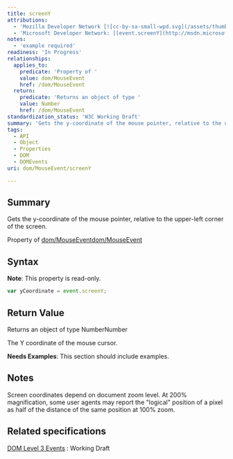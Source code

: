 ```yaml
---
title: screenY
attributions:
  - 'Mozilla Developer Network [![cc-by-sa-small-wpd.svg](/assets/thumb/8/8c/cc-by-sa-small-wpd.svg/120px-cc-by-sa-small-wpd.svg.png)](http://creativecommons.org/licenses/by-sa/3.0/us/): [[event.screenY](https://developer.mozilla.org/en-US/docs/Web/API/event.screenY) Article]'
  - 'Microsoft Developer Network: [[event.screenY](http://msdn.microsoft.com/en-us/library/ie/ff974883(v=vs.85).aspx) Article]'
notes:
  - 'example required'
readiness: 'In Progress'
relationships:
  applies_to:
    predicate: 'Property of '
    value: dom/MouseEvent
    href: /dom/MouseEvent
  return:
    predicate: 'Returns an object of type '
    value: Number
    href: /dom/MouseEvent
standardization_status: 'W3C Working Draft'
summary: 'Gets the y-coordinate of the mouse pointer, relative to the upper-left corner of the screen.'
tags:
  - API
  - Object
  - Properties
  - DOM
  - DOMEvents
uri: dom/MouseEvent/screenY

---
```

## <span>Summary</span>

Gets the y-coordinate of the mouse pointer, relative to the upper-left corner of the screen.

Property of [dom/MouseEvent](/dom/MouseEvent)[dom/MouseEvent](/dom/MouseEvent)

## <span>Syntax</span>

**Note**: This property is read-only.

``` js
var yCoordinate = event.screenY;
```

## <span>Return Value</span>

Returns an object of type NumberNumber

The Y coordinate of the mouse cursor.

**Needs Examples**: This section should include examples.

## <span>Notes</span>

Screen coordinates depend on document zoom level. At 200% magnification, some user agents may report the "logical" position of a pixel as half of the distance of the same position at 100% zoom.

## <span>Related specifications</span>

[DOM Level 3 Events](http://www.w3.org/TR/DOM-Level-3-Events/)
:   Working Draft
